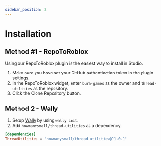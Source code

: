 ```yaml
---
sidebar_position: 2
---
```


# Installation

## Method #1 - RepoToRoblox

Using our RepoToRoblox plugin is the easiest way to install in Studio.

1. Make sure you have set your GitHub authentication token in the plugin settings.
2. In the RepoToRoblox widget, enter `bura-games` as the owner and `thread-utilities` as the repository.
3. Click the Clone Repository button.

## Method 2 - Wally

1. Setup [Wally](https://wally.run/) by using `wally init`.
2. Add `howmanysmall/thread-utilities` as a dependency.

```toml
[dependencies]
ThreadUtilities = "howmanysmall/thread-utilities@^1.0.1"
```
